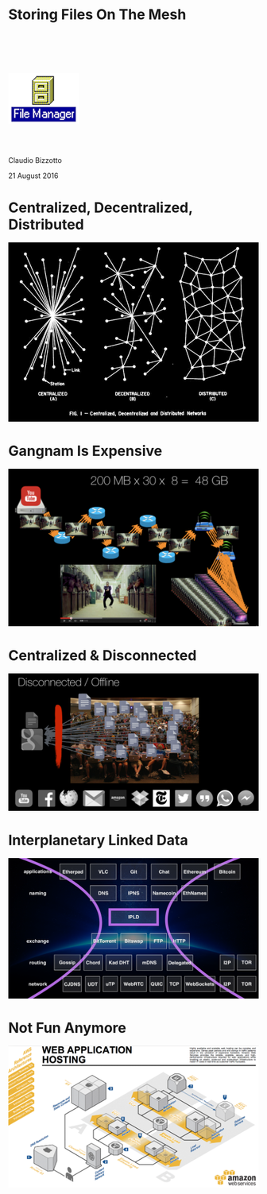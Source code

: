 <!SLIDE title-slide>
# Storing Files On The Mesh #

<br /><br /><br /><br />

![00-cover](00-cover.png)

<br /><br />

Claudio Bizzotto

21 August 2016

<!SLIDE title-slide>
# Centralized, Decentralized, Distributed #

![01-centralized-decentralized-distributed](01-centralized-decentralized-distributed.png)

<!SLIDE title-slide>
# Gangnam Is Expensive #

![02-gangnam-is-expensive](02-gangnam-is-expensive.png)

<!SLIDE title-slide>
# Centralized & Disconnected #

![03-centralized-and-disconnected](03-centralized-and-disconnected.png)

<!SLIDE title-slide>
# Interplanetary Linked Data #

![04-interplanetary-linked-data](04-interplanetary-linked-data.png)

<!SLIDE title-slide>
# Not Fun Anymore #

![05-not-fun-anymore](05-not-fun-anymore.png)